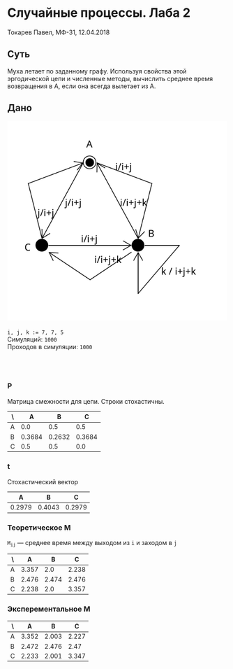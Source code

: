 # Случайные процессы. Лаба 2
Токарев Павел, МФ-31, 12.04.2018

## Суть

Муха летает по заданному графу.
Используя свойства этой эргодической цепи и численные методы, вычислить среднее время возвращения в А, если она всегда вылетает из А.

## Дано
![Chain](./chain.svg)

`i, j, k := 7, 7, 5`<br>
Симуляций: `1000` <br>
Проходов в симуляции: `1000`

<br>
<br>

### P
Матрица смежности для цепи. Строки стохастичны.

| \ | A | B | C |
|---|---|---|---|
| A |   0.0 |   0.5 |   0.5 |
| B | 0.3684 | 0.2632 | 0.3684 |
| C |   0.5 |   0.5 |   0.0 |


### t
Стохастический вектор

| A | B | C |
|---|---|---|
| 0.2979 | 0.4043 | 0.2979 |


### Теоретическое M
<code>M<sub>ij</sub></code> &mdash; среднее время между выходом из `i` и заходом в `j`

| \ | A | B | C |
|---|---|---|---|
| A | 3.357 |   2.0 | 2.238 |
| B | 2.476 | 2.474 | 2.476 |
| C | 2.238 |   2.0 | 3.357 |


### Эксперементальное M

| \ | A | B | C |
|---|---|---|---|
| A | 3.352 | 2.003 | 2.227 |
| B | 2.472 | 2.476 |  2.47 |
| C | 2.233 | 2.001 | 3.347 |

